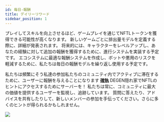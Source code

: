 ```yaml
---
id: 毎日-報酬
title: デイリーリワード
sidebar_position: 1
---
```


プレイしてスキルを向上させるほど、ゲームプレイを通じてNFTLトークンを獲得できる可能性が高くなります。 新しいゲームごとに排出量モデルを定義する際に、詳細が発表されます。 将来的には、キャラクターをレベルアップし、あなたの経験に対して追加の報酬を獲得するために、進行システムを実装する予定です。 エコシステムに最適な報酬システムを作成し、ボットや悪用のリスクを軽減するために、私たちは毎日の報酬モデルを繰り返し使用する予定です。

私たちは頻繁にそう私達の参加私たちのコミュニティ内でアクティブに滞在するために、ユーザーに報酬を与えることになります **[確執](https://discord.gg/niftyleague)** DEGEN隠れ家でNFTLのヒントにアクセスするためにサーバーを！ 私たちは常に、コミュニティに最大の価値を提供するユーザーを監視し、追跡しています。 質問に答えたり、アドバイスを共有したりして、新しいメンバーの参加を手伝ってください。さらに多くのヒントが得られるかもしれません。

![](/img/twitch-stream.png)
